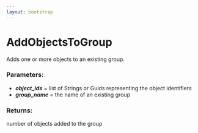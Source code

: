 ```yaml
---
layout: bootstrap
---
```


# AddObjectsToGroup

Adds one or more objects to an existing group.
          

### Parameters:

- ***object_ids*** = list of Strings or Guids representing the object identifiers
- ***group_name*** = the name of an existing group
        

### Returns:


number of objects added to the group
        


